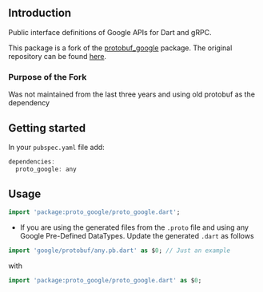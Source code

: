 ## Introduction
Public interface definitions of Google APIs for Dart and gRPC.

This package is a fork of the [protobuf_google](https://pub.dev/packages/protobuf_google) package. The original repository can be found [here](https://github.com/xclud/dart_protobuf_google).

### Purpose of the Fork
Was not maintained from the last three years and using old protobuf as the dependency

## Getting started

In your `pubspec.yaml` file add:

```dart
dependencies:
  proto_google: any
```

## Usage

```dart
import 'package:proto_google/proto_google.dart';
```
- If you are using the generated files from the `.proto` file and using any Google Pre-Defined DataTypes.
Update the generated `.dart` as follows
```dart
import 'google/protobuf/any.pb.dart' as $0; // Just an example
```
with 
```dart
import 'package:proto_google/proto_google.dart' as $0;
```